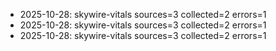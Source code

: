 - 2025-10-28: skywire-vitals sources=3 collected=2 errors=1
- 2025-10-28: skywire-vitals sources=3 collected=2 errors=1
- 2025-10-28: skywire-vitals sources=3 collected=2 errors=1
